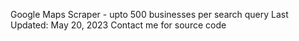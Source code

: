 Google Maps Scraper - upto 500 businesses per search query
Last Updated: May 20, 2023
Contact me for source code